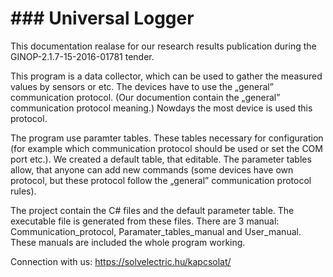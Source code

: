 # ### Universal Logger

This documentation realase for our research results publication during the GINOP-2.1.7-15-2016-01781 tender.

This program is a data collector, which can be used to gather the measured values by sensors or etc. The devices have to use the „general” communication protocol. (Our documention contain the „general” communication protocol meaning.) Nowdays the most device is used this protocol.

The program use paramter tables. These tables necessary for configuration (for example which communication protocol should be used or set the COM port etc.). We created a default table, that editable. The parameter tables allow, that anyone can add new commands (some devices have own protocol, but these protocol follow the „general” communication protocol rules).

The project contain the C# files and the default parameter table. The executable file is generated from these files. There are 3 manual: Communication_protocol, Paramater_tables_manual and User_manual. These manuals are included the whole program working.

Connection with us:
https://solvelectric.hu/kapcsolat/
